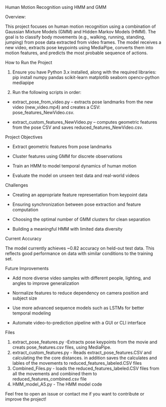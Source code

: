 Human Motion Recognition using HMM and GMM

Overview:

This project focuses on human motion recognition using a combination of Gaussian Mixture Models (GMM) and Hidden Markov Models (HMM). The goal is to classify body movements (e.g., walking, running, standing, jumping) from pose data extracted from video frames. The model receives a new video, extracts pose keypoints using MediaPipe, converts them into motion features, and predicts the most probable sequence of actions.

How to Run the Project

1. Ensure you have Python 3.x installed, along with the required libraries:
   pip install numpy pandas scikit-learn matplotlib seaborn opencv-python mediapipe

2. Run the following scripts in order:

* extract_pose_from_video.py – extracts pose landmarks from the new video (new_video.mp4) and creates a CSV: pose_features_NewVideo.csv.

* extract_custom_features_NewVideo.py – computes geometric features from the pose CSV and saves reduced_features_NewVideo.csv.


Project Objectives

* Extract geometric features from pose landmarks

* Cluster features using GMM for discrete observations

* Train an HMM to model temporal dynamics of human motion

* Evaluate the model on unseen test data and real-world videos

Challenges

* Creating an appropriate feature representation from keypoint data

* Ensuring synchronization between pose extraction and feature computation

* Choosing the optimal number of GMM clusters for clean separation

* Building a meaningful HMM with limited data diversity

Current Accuracy

The model currently achieves ~0.82 accuracy on held-out test data. This reflects good performance on data with similar conditions to the training set.

Future Improvements

* Add more diverse video samples with different people, lighting, and angles to improve generalization

* Normalize features to reduce dependency on camera position and subject size

* Use more advanced sequence models such as LSTMs for better temporal modeling

* Automate video-to-prediction pipeline with a GUI or CLI interface

Files



1. extract_pose_features.py -Extracts pose keypoints from the movie and creats pose_features.csv files, using MediaPipe.
2. extract_custom_features.py - Reads extract_pose_features.CSV and calculating the the core distances. in addition saves the calculates and lables of the movements to reduced_features_labeled.CSV files  
3. Combined_Files.py - loads the reduced_features_labeled.CSV files from all the movements and combined them to reduced_features_combined.csv file
4. HMM_model_A5.py - The HMM model code

Feel free to open an issue or contact me if you want to contribute or improve the project!

